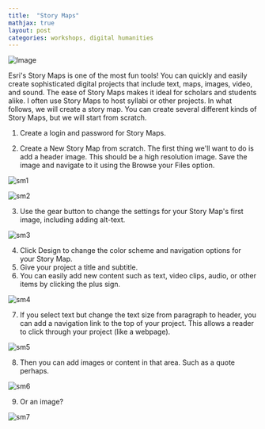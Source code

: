 ```yaml
---
title:  "Story Maps"
mathjax: true
layout: post
categories: workshops, digital humanities
---
```

![Image](https://www.esriuk.com/content/dam/esrisites/en-us/common/icons/product-logos/StoryMaps.png)

Esri's Story Maps is one of the most fun tools! You can quickly and easily create sophisticated digital projects that include text, maps, images, video, and sound. The ease of Story Maps makes it ideal for scholars and students alike. I often use Story Maps to host syllabi or other projects. In what follows, we will create a story map. You can create several different kinds of Story Maps, but we will start from scratch.

1. Create a login and password for Story Maps.

2. Create a New Story Map from scratch. The first thing we'll want to do is add a header image. This should be a high resolution image. Save the image and navigate to it using the Browse your Files option.

![sm1](https://user-images.githubusercontent.com/22083340/156237369-5142fd4e-2168-4bf2-aca4-9af312001e4f.png)

![sm2](https://user-images.githubusercontent.com/22083340/156237612-99850793-475f-4700-bfc8-e4e08e531f55.png)

3. Use the gear button to change the settings for your Story Map's first image, including adding alt-text.

![sm3](https://user-images.githubusercontent.com/22083340/156237866-86aeec72-ebba-4350-9b5a-9af30e7dc09f.png)

4. Click Design to change the color scheme and navigation options for your Story Map.
5. Give your project a title and subtitle.
6. You can easily add new content such as text, video clips, audio, or other items by clicking the plus sign.

![sm4](https://user-images.githubusercontent.com/22083340/156238484-4b99c0da-9ade-491a-b85e-5b5eb428f5da.png)

7. If you select text but change the text size from paragraph to header, you can add a navigation link to the top of your project. This allows a reader to click through your project (like a webpage).

![sm5](https://user-images.githubusercontent.com/22083340/156238635-8f4294b5-232e-4b07-bf34-7b86a839def3.png)

8. Then you can add images or content in that area. Such as a quote perhaps.

![sm6](https://user-images.githubusercontent.com/22083340/156239059-7335022d-352a-4850-a82f-763bb5aabb49.png)

9. Or an image?

![sm7](https://user-images.githubusercontent.com/22083340/156239324-16d62688-bda5-4486-a52f-95ca6a247507.png)

